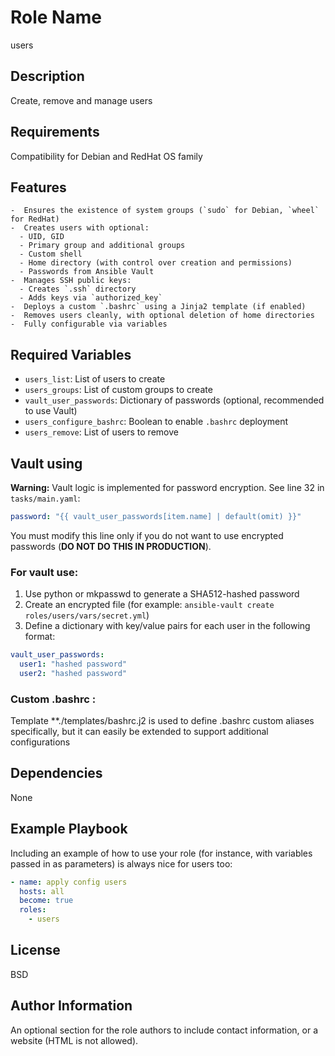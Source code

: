 # Role Name

users

## Description

Create, remove and manage users

## Requirements

Compatibility for Debian and RedHat OS family

## Features
```
-  Ensures the existence of system groups (`sudo` for Debian, `wheel` for RedHat)
-  Creates users with optional:
  - UID, GID
  - Primary group and additional groups
  - Custom shell
  - Home directory (with control over creation and permissions)
  - Passwords from Ansible Vault
-  Manages SSH public keys:
  - Creates `.ssh` directory
  - Adds keys via `authorized_key`
-  Deploys a custom `.bashrc` using a Jinja2 template (if enabled)
-  Removes users cleanly, with optional deletion of home directories
-  Fully configurable via variables
```

## Required Variables

- `users_list`: List of users to create
- `users_groups`: List of custom groups to create
- `vault_user_passwords`: Dictionary of passwords (optional, recommended to use Vault)
- `users_configure_bashrc`: Boolean to enable `.bashrc` deployment
- `users_remove`: List of users to remove

## Vault using

**Warning:** Vault logic is implemented for password encryption. See line 32 in `tasks/main.yaml`:
```yaml
password: "{{ vault_user_passwords[item.name] | default(omit) }}"
```

You must modify this line only if you do not want to use encrypted passwords (**DO NOT DO THIS IN PRODUCTION**).

### For vault use:

1. Use python or mkpasswd to generate a SHA512-hashed password
2. Create an encrypted file (for example: `ansible-vault create roles/users/vars/secret.yml`)
3. Define a dictionary with key/value pairs for each user in the following format:

```yaml
vault_user_passwords:
  user1: "hashed password"
  user2: "hashed password"
```
### Custom .bashrc : 

Template **./templates/bashrc.j2 is used to define .bashrc custom aliases specifically, but it can easily be extended to support additional configurations


## Dependencies

None

## Example Playbook

Including an example of how to use your role (for instance, with variables passed in as parameters) is always nice for users too:

```yaml
- name: apply config users
  hosts: all
  become: true
  roles:
    - users
```

## License

BSD

## Author Information

An optional section for the role authors to include contact information, or a website (HTML is not allowed).

